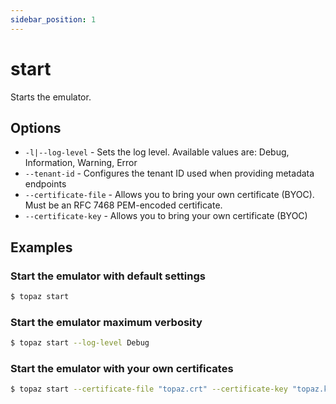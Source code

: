 ```yaml
---
sidebar_position: 1
---
```


# start

Starts the emulator.

## Options
* `-l|--log-level` - Sets the log level. Available values are: Debug, Information, Warning, Error
* `--tenant-id` - Configures the tenant ID used when providing metadata endpoints
* `--certificate-file` - Allows you to bring your own certificate (BYOC). Must be an RFC 7468 PEM-encoded certificate.
* `--certificate-key` - Allows you to bring your own certificate (BYOC)

## Examples

### Start the emulator with default settings
```bash
$ topaz start
```

### Start the emulator maximum verbosity
```bash
$ topaz start --log-level Debug
```

### Start the emulator with your own certificates
```bash
$ topaz start --certificate-file "topaz.crt" --certificate-key "topaz.key"
```